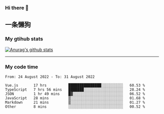 ### Hi there 👋

## 一条懒狗
<!--
**kiss-me-quickly/kiss-me-quickly** is a ✨ _special_ ✨ repository because its `README.md` (this file) appears on your GitHub profile.

Here are some ideas to get you started:

- 🔭 I’m currently working on ...
- 🌱 I’m currently learning ...
- 👯 I’m looking to collaborate on ...
- 🤔 I’m looking for help with ...
- 💬 Ask me about ...
- 📫 How to reach me: ...
- 😄 Pronouns: ...
- ⚡ Fun fact: ...
-->


### My gtihub stats

[![Anurag's github stats](https://github-readme-stats.vercel.app/api?username=kiss-me-quickly)](https://github.com/anuraghazra/github-readme-stats)

***

### My code time

<!--START_SECTION:waka-->

```text
From: 24 August 2022 - To: 31 August 2022

Vue.js       17 hrs          ███████████████░░░░░░░░░░   60.53 %
TypeScript   7 hrs 56 mins   ███████░░░░░░░░░░░░░░░░░░   28.24 %
JSON         1 hr 49 mins    █▓░░░░░░░░░░░░░░░░░░░░░░░   06.52 %
JavaScript   28 mins         ▒░░░░░░░░░░░░░░░░░░░░░░░░   01.68 %
Markdown     21 mins         ▒░░░░░░░░░░░░░░░░░░░░░░░░   01.27 %
Other        8 mins          ░░░░░░░░░░░░░░░░░░░░░░░░░   00.52 %
```

<!--END_SECTION:waka-->
